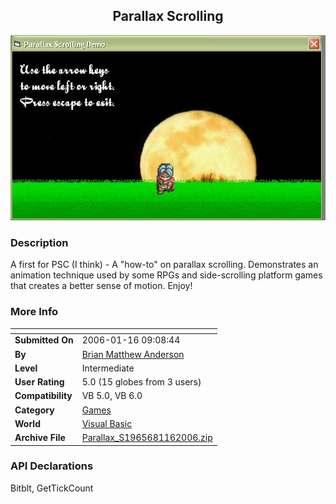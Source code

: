 ﻿<div align="center">

## Parallax Scrolling

<img src="PIC200617342198110.JPG">
</div>

### Description

A first for PSC (I think) - A "how-to" on parallax scrolling. Demonstrates an animation technique used by some RPGs and side-scrolling platform games that creates a better sense of motion. Enjoy!
 
### More Info
 


<span>             |<span>
---                |---
**Submitted On**   |2006-01-16 09:08:44
**By**             |[Brian Matthew Anderson](https://github.com/Planet-Source-Code/PSCIndex/blob/master/ByAuthor/brian-matthew-anderson.md)
**Level**          |Intermediate
**User Rating**    |5.0 (15 globes from 3 users)
**Compatibility**  |VB 5\.0, VB 6\.0
**Category**       |[Games](https://github.com/Planet-Source-Code/PSCIndex/blob/master/ByCategory/games__1-38.md)
**World**          |[Visual Basic](https://github.com/Planet-Source-Code/PSCIndex/blob/master/ByWorld/visual-basic.md)
**Archive File**   |[Parallax\_S1965681162006\.zip](https://github.com/Planet-Source-Code/brian-matthew-anderson-parallax-scrolling__1-63962/archive/master.zip)

### API Declarations

Bitblt, GetTickCount






